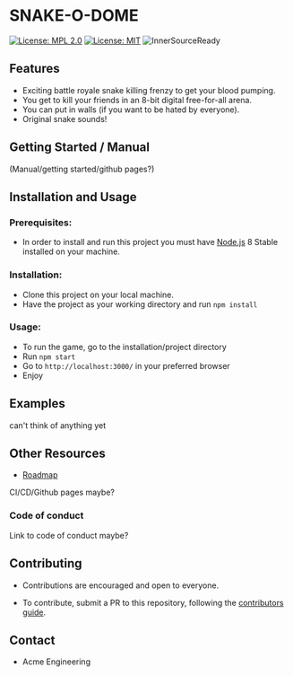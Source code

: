 # SNAKE-O-DOME


[![License: MPL 2.0](https://img.shields.io/badge/License-MPL%202.0-brightgreen.svg)](https://opensource.org/licenses/MPL-2.0)
[![License: MIT](https://img.shields.io/badge/License-MIT-yellow.svg)](https://opensource.org/licenses/MIT)
![InnerSourceReady](https://img.shields.io/badge/Inner--Source-ready-blue.svg)

## Features

* Exciting battle royale snake killing frenzy to get your blood pumping.
* You get to kill your friends in an 8-bit digital free-for-all arena.
* You can put in walls (if you want to be hated by everyone).
* Original snake sounds!

## Getting Started / Manual

(Manual/getting started/github pages?)

## Installation and Usage

### Prerequisites:

* In order to install and run this project you must have [Node.js](http://nodejs.org) 8 Stable installed on your machine.

### Installation:
* Clone this project on your local machine.
* Have the project as your working directory and run `npm install`

### Usage:
* To run the game, go to the installation/project directory
* Run `npm start`
* Go to `http://localhost:3000/` in your preferred browser
* Enjoy

## Examples

can't think of anything yet

## Other Resources

* [Roadmap](/ROADMAP.md)

CI/CD/Github pages maybe?

### Code of conduct

Link to code of conduct maybe?

## Contributing

* Contributions are encouraged and open to everyone.

* To contribute, submit a PR to this repository, following the [contributors guide](CONTRIBUTING.md).

## Contact
* Acme Engineering
